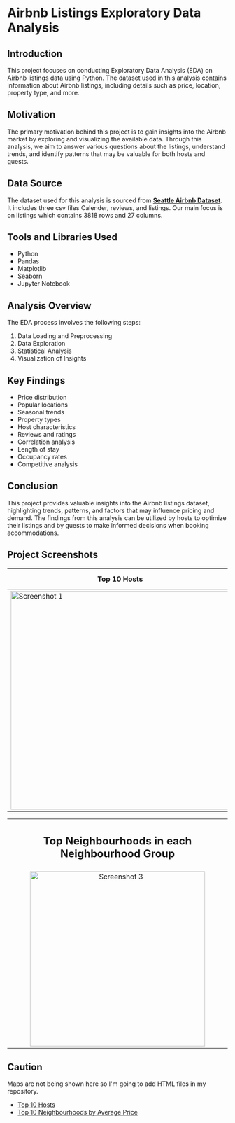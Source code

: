 # Airbnb Listings Exploratory Data Analysis

## Introduction
This project focuses on conducting Exploratory Data Analysis (EDA) on Airbnb listings data using Python. The dataset used in this analysis contains information about Airbnb listings, including details such as price, location, property type, and more.

## Motivation
The primary motivation behind this project is to gain insights into the Airbnb market by exploring and visualizing the available data. Through this analysis, we aim to answer various questions about the listings, understand trends, and identify patterns that may be valuable for both hosts and guests.

## Data Source
The dataset used for this analysis is sourced from **[Seattle Airbnb Dataset](https://www.kaggle.com/datasets/airbnb/seattle)**. It includes three csv files Calender, reviews, and listings. Our main focus is on listings which contains 3818 rows and 27 columns.

## Tools and Libraries Used
- Python
- Pandas
- Matplotlib
- Seaborn
- Jupyter Notebook

## Analysis Overview
The EDA process involves the following steps:
1. Data Loading and Preprocessing
2. Data Exploration
3. Statistical Analysis
4. Visualization of Insights

## Key Findings
- Price distribution
- Popular locations
- Seasonal trends
- Property types
- Host characteristics
- Reviews and ratings
- Correlation analysis
- Length of stay
- Occupancy rates
- Competitive analysis

## Conclusion
This project provides valuable insights into the Airbnb listings dataset, highlighting trends, patterns, and factors that may influence pricing and demand. The findings from this analysis can be utilized by hosts to optimize their listings and by guests to make informed decisions when booking accommodations.


## Project Screenshots

| Top 10 Hosts | 3D Globe Visualization of Top 10 Neighbourhoods By Average Price |
| ------------- | ------------- |
| <img src="https://raw.githubusercontent.com/Khan-Sahil111/Coding-Samurai/main/2.PNG" alt="Screenshot 1" width="500"/> | <img src="https://raw.githubusercontent.com/Khan-Sahil111/Coding-Samurai/main/3.PNG" alt="Screenshot 2" width="500"/> |

  
<table align="center">
  <tr>
    <td align="center">
      <h2>Top Neighbourhoods in each Neighbourhood Group</h2>
    </td>
  </tr>
  <tr>
    <td align="center">
      <img src="https://raw.githubusercontent.com/Khan-Sahil111/Coding-Samurai/main/4.PNG" alt="Screenshot 3" width="400"/>
    </td>
  </tr>
</table>


## Caution
Maps are not being shown here so I'm going to add HTML files in my repository.

- [Top 10 Hosts](https://raw.githubusercontent.com/Khan-Sahil111/Coding-Samurai/main/top_10_hosts_map.html)
- [Top 10 Neighbourhoods by Average Price](https://raw.githubusercontent.com/Khan-Sahil111/Coding-Samurai/main/Top_10_Neighbourhoods_Visualization.html)
